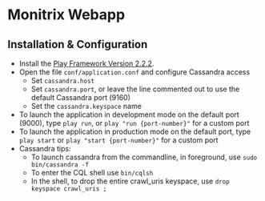 # Monitrix Webapp

## Installation & Configuration

* Install the [Play Framework Version 2.2.2](http://downloads.typesafe.com/play/2.2.2/play-2.2.2.zip).
* Open the file ``conf/application.conf`` and configure Cassandra access
  * Set ``cassandra.host``
  * Set ``cassandra.port``, or leave the line commented out to use the default Cassandra port (9160)
  * Set the ``cassandra.keyspace`` name
* To launch the application in development mode on the default port (9000), type ``play run``, or ``play "run {port-number}"`` for a custom port
* To launch the application in production mode on the default port, type ``play start`` or ``play "start {port-number}"`` for a custom port  
* Cassandra tips:
  * To launch cassandra from the commandline, in foreground, use ``sudo bin/cassandra -f``
  * To enter the CQL shell use ``bin/cqlsh``
  * In the shell, to drop the entire crawl_uris keyspace, use `drop keyspace crawl_uris ;`
